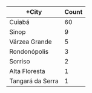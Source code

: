 |+City | Count |
|------------ | -----------|
| Cuiabá | 60 |
| Sinop | 9 |
| Várzea Grande | 5 |
| Rondonópolis | 3 |
| Sorriso | 2 |
| Alta Floresta | 1 |
| Tangará da Serra | 1 |
